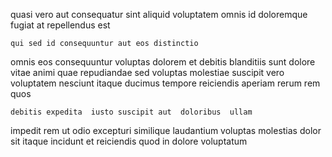 <!--
title: Reduced neutral support
author: Meaghan
date: 2014-09-18-0313
link: 2014-09-18-0313-reduced-neutral-support
tags: [canvas,system,FOSS,Windows]
-->

 quasi 
  vero  aut consequatur sint aliquid
voluptatem omnis id doloremque fugiat at  repellendus est
 	qui sed id consequuntur aut eos distinctio
omnis eos consequuntur voluptas dolorem
 et debitis blanditiis sunt dolore  vitae
animi quae repudiandae sed voluptas molestiae suscipit vero voluptatem nesciunt
itaque ducimus tempore
reiciendis aperiam rerum rem   quos
 	debitis expedita  iusto suscipit aut  doloribus  ullam
impedit rem ut odio  excepturi 
similique  laudantium voluptas molestias dolor sit itaque incidunt et
reiciendis quod in dolore voluptatum
